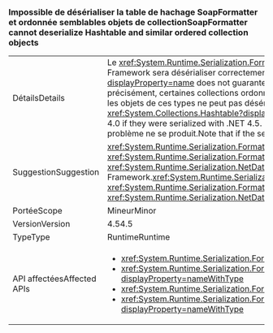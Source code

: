 ### <a name="soapformatter-cannot-deserialize-hashtable-and-similar-ordered-collection-objects"></a><span data-ttu-id="24bcd-101">Impossible de désérialiser la table de hachage SoapFormatter et ordonnée semblables objets de collection</span><span class="sxs-lookup"><span data-stu-id="24bcd-101">SoapFormatter cannot deserialize Hashtable and similar ordered collection objects</span></span>

|   |   |
|---|---|
|<span data-ttu-id="24bcd-102">Détails</span><span class="sxs-lookup"><span data-stu-id="24bcd-102">Details</span></span>|<span data-ttu-id="24bcd-103">Le <xref:System.Runtime.Serialization.Formatters.Soap.SoapFormatter?displayProperty=name> fait pas la garantie que les objets sérialisés sous une version du .NET Framework sera désérialiser correctement sous une version différente.</span><span class="sxs-lookup"><span data-stu-id="24bcd-103">The <xref:System.Runtime.Serialization.Formatters.Soap.SoapFormatter?displayProperty=name> does not guarantee that objects serialized under one .NET Framework version will successfully deserialize under a different version.</span></span> <span data-ttu-id="24bcd-104">Plus précisément, certaines collections ordonnées (comme <xref:System.Collections.Hashtable?displayProperty=name>) ajouté des membres entre 4.0 et 4.5 telles que les objets de ces types ne peut pas désérialiser avec .NET 4.0, si elles ont été sérialisées avec le .NET 4.5.</span><span class="sxs-lookup"><span data-stu-id="24bcd-104">Specifically, some ordered collections (like <xref:System.Collections.Hashtable?displayProperty=name>) added members between 4.0 and 4.5 such that objects of these types cannot deserialize with .NET 4.0 if they were serialized with .NET 4.5.</span></span> <span data-ttu-id="24bcd-105">Notez que si les données sérialisées sont sérialisées et désérialisées avec la même version du .NET Framework, aucun problème ne se produit.</span><span class="sxs-lookup"><span data-stu-id="24bcd-105">Note that if the serialized data is both serialized and deserialized with the same .NET Framework version, no issue will occur.</span></span>|
|<span data-ttu-id="24bcd-106">Suggestion</span><span class="sxs-lookup"><span data-stu-id="24bcd-106">Suggestion</span></span>|<span data-ttu-id="24bcd-107"><xref:System.Runtime.Serialization.Formatters.Soap.SoapFormatter?displayProperty=name> sérialisation doit être remplacée par <xref:System.Runtime.Serialization.Formatters.Binary.BinaryFormatter?displayProperty=name> sérialisation ou <xref:System.Runtime.Serialization.NetDataContractSerializer?displayProperty=name> pour qu’elles soient résistantes aux modifications du .NET Framework.</span><span class="sxs-lookup"><span data-stu-id="24bcd-107"><xref:System.Runtime.Serialization.Formatters.Soap.SoapFormatter?displayProperty=name> serialization should be replaced with <xref:System.Runtime.Serialization.Formatters.Binary.BinaryFormatter?displayProperty=name> serialization or <xref:System.Runtime.Serialization.NetDataContractSerializer?displayProperty=name> to be resilient to .NET Framework changes.</span></span>|
|<span data-ttu-id="24bcd-108">Portée</span><span class="sxs-lookup"><span data-stu-id="24bcd-108">Scope</span></span>|<span data-ttu-id="24bcd-109">Mineur</span><span class="sxs-lookup"><span data-stu-id="24bcd-109">Minor</span></span>|
|<span data-ttu-id="24bcd-110">Version</span><span class="sxs-lookup"><span data-stu-id="24bcd-110">Version</span></span>|<span data-ttu-id="24bcd-111">4.5</span><span class="sxs-lookup"><span data-stu-id="24bcd-111">4.5</span></span>|
|<span data-ttu-id="24bcd-112">Type</span><span class="sxs-lookup"><span data-stu-id="24bcd-112">Type</span></span>|<span data-ttu-id="24bcd-113">Runtime</span><span class="sxs-lookup"><span data-stu-id="24bcd-113">Runtime</span></span>|
|<span data-ttu-id="24bcd-114">API affectées</span><span class="sxs-lookup"><span data-stu-id="24bcd-114">Affected APIs</span></span>|<ul><li><xref:System.Runtime.Serialization.Formatters.Soap.SoapFormatter.Serialize(System.IO.Stream,System.Object)?displayProperty=nameWithType></li><li><xref:System.Runtime.Serialization.Formatters.Soap.SoapFormatter.Serialize(System.IO.Stream,System.Object,System.Runtime.Remoting.Messaging.Header[])?displayProperty=nameWithType></li><li><xref:System.Runtime.Serialization.Formatters.Soap.SoapFormatter.Deserialize(System.IO.Stream)?displayProperty=nameWithType></li><li><xref:System.Runtime.Serialization.Formatters.Soap.SoapFormatter.Deserialize(System.IO.Stream,System.Runtime.Remoting.Messaging.HeaderHandler)?displayProperty=nameWithType></li></ul>|

